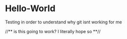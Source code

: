 # Hello-World
Testing in order to understand why git isnt working for me






//** is this going to work? I literally hope so **//

